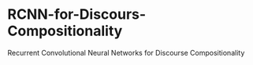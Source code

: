 # RCNN-for-Discours-Compositionality
Recurrent Convolutional Neural Networks for Discourse Compositionality

